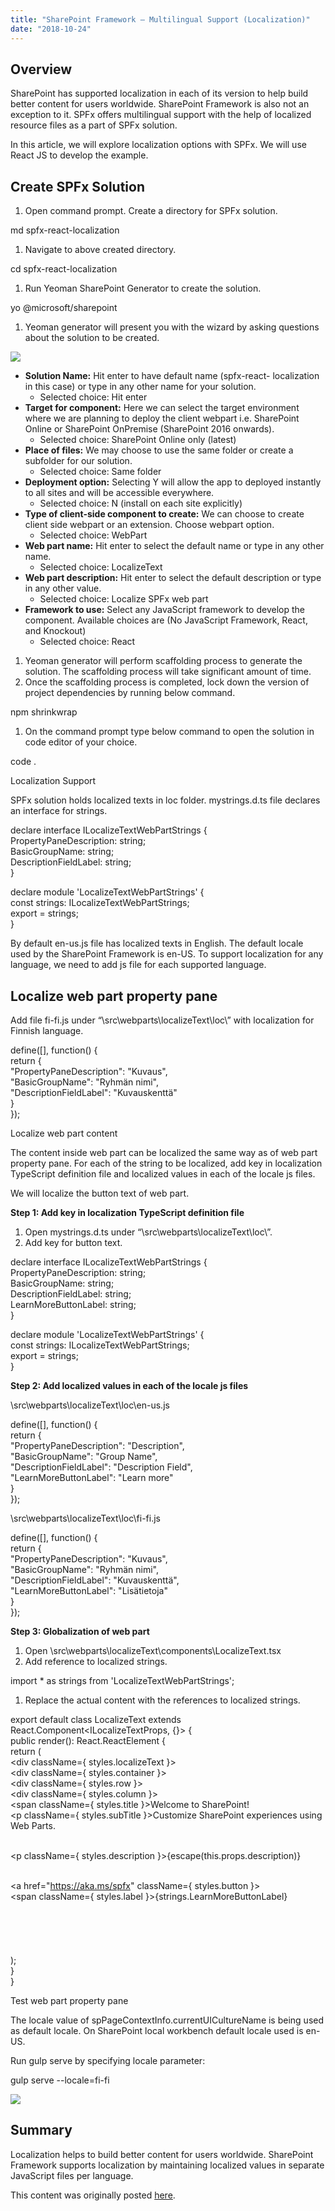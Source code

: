 ```yaml
---
title: "SharePoint Framework – Multilingual Support (Localization)"
date: "2018-10-24"
---
```


## Overview

SharePoint has supported localization in each of its version to help build better content for users worldwide. SharePoint Framework is also not an exception to it. SPFx offers multilingual support with the help of localized resource files as a part of SPFx solution.

In this article, we will explore localization options with SPFx. We will use React JS to develop the example.

## Create SPFx Solution

1. Open command prompt. Create a directory for SPFx solution.

md spfx-react-localization

1. Navigate to above created directory.

cd spfx-react-localization

1. Run Yeoman SharePoint Generator to create the solution.

yo @microsoft/sharepoint

1. Yeoman generator will present you with the wizard by asking questions about the solution to be created.

![](https://nanddeepnachanblogs.com/wp-content/uploads/2020/03/word-image-244.png)

- **Solution Name:** Hit enter to have default name (spfx-react- localization in this case) or type in any other name for your solution.
    - Selected choice: Hit enter
- **Target for component:** Here we can select the target environment where we are planning to deploy the client webpart i.e. SharePoint Online or SharePoint OnPremise (SharePoint 2016 onwards).
    - Selected choice: SharePoint Online only (latest)
- **Place of files:** We may choose to use the same folder or create a subfolder for our solution.
    - Selected choice: Same folder
- **Deployment option:** Selecting Y will allow the app to deployed instantly to all sites and will be accessible everywhere.
    - Selected choice: N (install on each site explicitly)
- **Type of client-side component to create:** We can choose to create client side webpart or an extension. Choose webpart option.
    - Selected choice: WebPart
- **Web part name:** Hit enter to select the default name or type in any other name.
    - Selected choice: LocalizeText
- **Web part description:** Hit enter to select the default description or type in any other value.
    - Selected choice: Localize SPFx web part
- **Framework to use:** Select any JavaScript framework to develop the component. Available choices are (No JavaScript Framework, React, and Knockout)
    - Selected choice: React

1. Yeoman generator will perform scaffolding process to generate the solution. The scaffolding process will take significant amount of time.
2. Once the scaffolding process is completed, lock down the version of project dependencies by running below command.

npm shrinkwrap

1. On the command prompt type below command to open the solution in code editor of your choice.

code .

Localization Support

SPFx solution holds localized texts in loc folder. mystrings.d.ts file declares an interface for strings.

declare interface ILocalizeTextWebPartStrings {  
  PropertyPaneDescription: string;  
  BasicGroupName: string;  
  DescriptionFieldLabel: string;  
}  
  
declare module 'LocalizeTextWebPartStrings' {  
  const strings: ILocalizeTextWebPartStrings;  
  export = strings;  
}

By default en-us.js file has localized texts in English. The default locale used by the SharePoint Framework is en-US. To support localization for any language, we need to add js file for each supported language.

## Localize web part property pane

Add file fi-fi.js under “\\src\\webparts\\localizeText\\loc\\” with localization for Finnish language.

define(\[\], function() {  
  return {  
    "PropertyPaneDescription": "Kuvaus",  
    "BasicGroupName": "Ryhmän nimi",  
    "DescriptionFieldLabel": "Kuvauskenttä"  
  }  
});

Localize web part content

The content inside web part can be localized the same way as of web part property pane. For each of the string to be localized, add key in localization TypeScript definition file and localized values in each of the locale js files.

We will localize the button text of web part.

**Step 1: Add key in localization TypeScript definition file**

1. Open mystrings.d.ts under “\\src\\webparts\\localizeText\\loc\\”.
2. Add key for button text.

declare interface ILocalizeTextWebPartStrings {  
  PropertyPaneDescription: string;  
  BasicGroupName: string;  
  DescriptionFieldLabel: string;  
  LearnMoreButtonLabel: string;  
}  
  
declare module 'LocalizeTextWebPartStrings' {  
  const strings: ILocalizeTextWebPartStrings;  
  export = strings;  
}

**Step 2: Add localized values in each of the locale js files**

\\src\\webparts\\localizeText\\loc\\en-us.js

define(\[\], function() {  
  return {  
    "PropertyPaneDescription": "Description",  
    "BasicGroupName": "Group Name",  
    "DescriptionFieldLabel": "Description Field",  
    "LearnMoreButtonLabel": "Learn more"  
  }  
});

\\src\\webparts\\localizeText\\loc\\fi-fi.js

define(\[\], function() {  
  return {  
    "PropertyPaneDescription": "Kuvaus",  
    "BasicGroupName": "Ryhmän nimi",  
    "DescriptionFieldLabel": "Kuvauskenttä",  
    "LearnMoreButtonLabel": "Lisätietoja"  
  }  
});

**Step 3: Globalization of web part**

1. Open \\src\\webparts\\localizeText\\components\\LocalizeText.tsx
2. Add reference to localized strings.

import \* as strings from 'LocalizeTextWebPartStrings';

1. Replace the actual content with the references to localized strings.

export default class LocalizeText extends React.Component<ILocalizeTextProps, {}> {  
  public render(): React.ReactElement<ILocalizeTextProps> {  
    return (  
      <div className={ styles.localizeText }>  
        <div className={ styles.container }>  
          <div className={ styles.row }>  
            <div className={ styles.column }>  
              <span className={ styles.title }>Welcome to SharePoint!</span>  
              <p className={ styles.subTitle }>Customize SharePoint experiences using Web Parts.</p>  
              <p className={ styles.description }>{escape(this.props.description)}</p>  
              <a href="https://aka.ms/spfx" className={ styles.button }>  
                <span className={ styles.label }>{strings.LearnMoreButtonLabel}</span>  
              </a>  
            </div>  
          </div>  
        </div>  
      </div>  
    );  
  }  
}

Test web part property pane

The locale value of spPageContextInfo.currentUICultureName is being used as default locale. On SharePoint local workbench default locale used is en-US.

Run gulp serve by specifying locale parameter:

gulp serve --locale=fi-fi

![](https://nanddeepnachanblogs.com/wp-content/uploads/2020/03/word-image-245.png)

## Summary

Localization helps to build better content for users worldwide. SharePoint Framework supports localization by maintaining localized values in separate JavaScript files per language.

This content was originally posted [here](https://www.c-sharpcorner.com/article/sharepoint-framework-multilingual-support-localization/).
